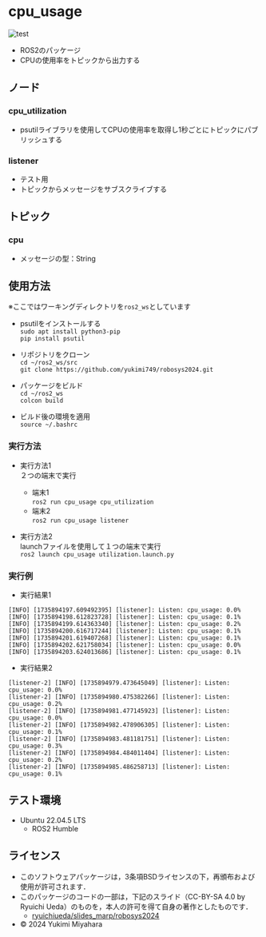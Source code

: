 # cpu_usage
![test](https://github.com/yukimi749/cpu_usage/actions/workflows/test.yml/badge.svg)

- ROS2のパッケージ
- CPUの使用率をトピックから出力する

## ノード
### cpu_utilization
- psutilライブラリを使用してCPUの使用率を取得し1秒ごとにトピックにパブリッシュする

### listener
- テスト用
- トピックからメッセージをサブスクライブする

## トピック
### cpu
- メッセージの型：String

## 使用方法
※ここではワーキングディレクトリを`ros2_ws`としています
- psutilをインストールする  
`sudo apt install python3-pip`  
`pip install psutil`

- リポジトリをクローン  
`cd ~/ros2_ws/src`  
`git clone https://github.com/yukimi749/robosys2024.git`

- パッケージをビルド  
`cd ~/ros2_ws`  
`colcon build`  

- ビルド後の環境を適用  
`source ~/.bashrc`  

### 実行方法
- 実行方法1  
２つの端末で実行
  - 端末1  
`ros2 run cpu_usage cpu_utilization`  
  - 端末2  
`ros2 run cpu_usage listener`  

- 実行方法2  
launchファイルを使用して１つの端末で実行  
`ros2 launch cpu_usage utilization.launch.py`

### 実行例
- 実行結果1
```
[INFO] [1735894197.609492395] [listener]: Listen: cpu_usage: 0.0%
[INFO] [1735894198.612823728] [listener]: Listen: cpu_usage: 0.1%
[INFO] [1735894199.614363340] [listener]: Listen: cpu_usage: 0.2%
[INFO] [1735894200.616717244] [listener]: Listen: cpu_usage: 0.1%
[INFO] [1735894201.619407268] [listener]: Listen: cpu_usage: 0.1%
[INFO] [1735894202.621758034] [listener]: Listen: cpu_usage: 0.0%
[INFO] [1735894203.624013686] [listener]: Listen: cpu_usage: 0.1%
```

- 実行結果2
```
[listener-2] [INFO] [1735894979.473645049] [listener]: Listen: cpu_usage: 0.0%
[listener-2] [INFO] [1735894980.475382266] [listener]: Listen: cpu_usage: 0.2%
[listener-2] [INFO] [1735894981.477145923] [listener]: Listen: cpu_usage: 0.0%
[listener-2] [INFO] [1735894982.478906305] [listener]: Listen: cpu_usage: 0.1%
[listener-2] [INFO] [1735894983.481181751] [listener]: Listen: cpu_usage: 0.3%
[listener-2] [INFO] [1735894984.484011404] [listener]: Listen: cpu_usage: 0.2%
[listener-2] [INFO] [1735894985.486258713] [listener]: Listen: cpu_usage: 0.1%
```

## テスト環境
- Ubuntu 22.04.5 LTS
  - ROS2 Humble

## ライセンス
- このソフトウェアパッケージは，3条項BSDライセンスの下，再頒布および使用が許可されます．
- このパッケージのコードの一部は，下記のスライド（CC-BY-SA 4.0 by Ryuichi Ueda）のものを，本人の許可を得て自身の著作としたものです．
    - [ryuichiueda/slides_marp/robosys2024](https://github.com/ryuichiueda/slides_marp/tree/master/robosys2024)
- © 2024 Yukimi Miyahara
